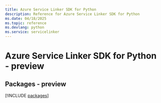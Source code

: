 ```yaml
---
title: Azure Service Linker SDK for Python
description: Reference for Azure Service Linker SDK for Python
ms.date: 04/18/2025
ms.topic: reference
ms.devlang: python
ms.service: servicelinker
---
```

# Azure Service Linker SDK for Python - preview
## Packages - preview
[!INCLUDE [packages](service-linker-index.md)]